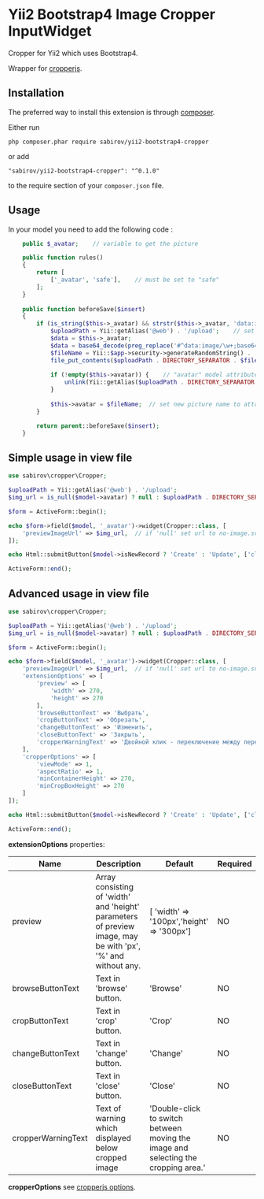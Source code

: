 Yii2 Bootstrap4 Image Cropper InputWidget 
==========================================

Cropper for Yii2 which uses Bootstrap4.

Wrapper for [cropperjs](https://github.com/fengyuanchen/cropperjs).


Installation
------------

The preferred way to install this extension is through [composer](http://getcomposer.org/download/).

Either run

```
php composer.phar require sabirov/yii2-bootstrap4-cropper
```

or add

```
"sabirov/yii2-bootstrap4-cropper": "^0.1.0"
```

to the require section of your `composer.json` file.


Usage
-----

In your model you need to add the following code  :

```php
    public $_avatar;    // variable to get the picture

    public function rules()
    {
        return [
            ['_avatar', 'safe'],    // must be set to "safe"
        ];
    }
    
    public function beforeSave($insert)
    {
        if (is_string($this->_avatar) && strstr($this->_avatar, 'data:image')) {
            $uploadPath = Yii::getAlias('@web') . '/upload';    // set a directory to save picture
            $data = $this->_avatar;
            $data = base64_decode(preg_replace('#^data:image/\w+;base64,#i', '', $data));
            $fileName = Yii::$app->security->generateRandomString() . '.png';   // generate picture name
            file_put_contents($uploadPath . DIRECTORY_SEPARATOR . $fileName, $data);
        
            if (!empty($this->avatar)) {    // "avatar" model attribute which stores picture name
                unlink(Yii::getAlias($uploadPath . DIRECTORY_SEPARATOR . $this->avatar));   // delete old picture
            }
            
            $this->avatar = $fileName;  // set new picture name to attribute
        }

        return parent::beforeSave($insert);
    }
```
Simple usage in view file
-----
```php
use sabirov\cropper\Cropper;

$uploadPath = Yii::getAlias('@web') . '/upload';
$img_url = is_null($model->avatar) ? null : $uploadPath . DIRECTORY_SEPARATOR . $model->avatar;

$form = ActiveForm::begin();

echo $form->field($model, '_avatar')->widget(Cropper::class, [
    'previewImageUrl' => $img_url,  // if 'null' set url to no-image.svg
]);

echo Html::submitButton($model->isNewRecord ? 'Create' : 'Update', ['class' => $model->isNewRecord ? 'btn btn-success' : 'btn btn-primary']);

ActiveForm::end();
```

Advanced usage in view file
-----
```php
use sabirov\cropper\Cropper;

$uploadPath = Yii::getAlias('@web') . '/upload';
$img_url = is_null($model->avatar) ? null : $uploadPath . DIRECTORY_SEPARATOR . $model->avatar;

$form = ActiveForm::begin();

echo $form->field($model, '_avatar')->widget(Cropper::class, [
    'previewImageUrl' => $img_url,  // if 'null' set url to no-image.svg
    'extensionOptions' => [
        'preview' => [
            'width' => 270,
            'height' => 270
        ],
        'browseButtonText' => 'Выбрать',
        'cropButtonText' => 'Обрезать',
        'changeButtonText' => 'Изменить',
        'closeButtonText' => 'Закрыть',
        'cropperWarningText' => 'Двойной клик - переключение между перемещением изображения и выбором области обрезки.'
    ],
    'cropperOptions' => [
        'viewMode' => 1,
        'aspectRatio' => 1,
        'minContainerHeight' => 270,
        'minCropBoxHeight' => 270
    ]
]);

echo Html::submitButton($model->isNewRecord ? 'Create' : 'Update', ['class' => $model->isNewRecord ? 'btn btn-success' : 'btn btn-primary']);

ActiveForm::end();
```

**extensionOptions** properties:

| Name     | Description       | Default |  Required   |
| --------|-----------------|-------|------|
|preview| Array consisting of 'width' and 'height' parameters of preview image, may be with 'px', '%' and without any.| [ 'width' => '100px','height' => '300px'] | NO
|browseButtonText|Text in 'browse' button.|'Browse'|NO|
|cropButtonText|Text in 'crop' button.|'Crop'|NO|
|changeButtonText|Text in 'change' button.|'Change'|NO|
|closeButtonText|Text in 'close' button.|'Close'|NO|
|cropperWarningText|Text of warning which displayed below cropped image|'Double-click to switch between moving the image and selecting the cropping area.'|NO|


**cropperOptions** see  [cropperjs options](https://github.com/fengyuanchen/cropperjs/blob/master/README.md#options).